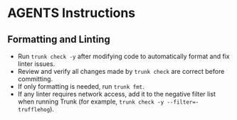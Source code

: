 # AGENTS Instructions

## Formatting and Linting

- Run `trunk check -y` after modifying code to automatically format and fix linter issues.
- Review and verify all changes made by `trunk check` are correct before committing.
- If only formatting is needed, run `trunk fmt`.
- If any linter requires network access, add it to the negative filter list when
  running Trunk (for example, `trunk check -y --filter=-trufflehog`).
